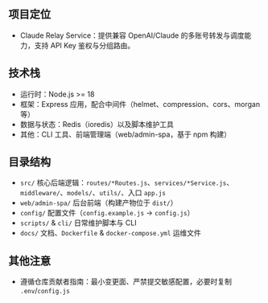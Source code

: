 ## 项目定位
- Claude Relay Service：提供兼容 OpenAI/Claude 的多账号转发与调度能力，支持 API Key 鉴权与分组路由。

## 技术栈
- 运行时：Node.js >= 18
- 框架：Express 应用，配合中间件（helmet、compression、cors、morgan 等）
- 数据与状态：Redis（ioredis）以及脚本维护工具
- 其他：CLI 工具、前端管理端（web/admin-spa，基于 npm 构建）

## 目录结构
- `src/` 核心后端逻辑：`routes/*Routes.js`、`services/*Service.js`、`middleware/`、`models/`、`utils/`、入口 `app.js`
- `web/admin-spa/` 后台前端（构建产物位于 `dist/`）
- `config/` 配置文件（`config.example.js` → `config.js`）
- `scripts/` & `cli/` 日常维护脚本与 CLI
- `docs/` 文档、`Dockerfile` & `docker-compose.yml` 运维文件

## 其他注意
- 遵循仓库贡献者指南：最小变更面、严禁提交敏感配置，必要时复制 `.env`/`config.js`
